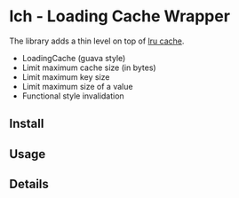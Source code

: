 # lch - Loading Cache Wrapper

The library adds a thin level on top of [lru cache](github.com/hashicorp/golang-lru).

- LoadingCache (guava style)
- Limit maximum cache size (in bytes)
- Limit maximum key size
- Limit maximum size of a value 
- Functional style invalidation

## Install

## Usage

## Details

